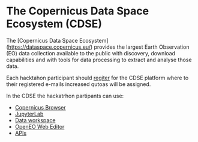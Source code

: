 # The Copernicus Data Space Ecosystem (CDSE)

The [Copernicus Data Space Ecosystem] (https://dataspace.copernicus.eu/) provides the largest Earth Observation (EO) data collection available to the public with discovery, download capabilities and with tools for data processing to extract and analyse those data.

Each hacktahon participant should [regiter](https://identity.dataspace.copernicus.eu/auth/realms/CDSE/protocol/openid-connect/auth?client_id=cdse-public&response_type=code&scope=openid&redirect_uri=https%3A//dataspace.copernicus.eu/account/confirmed/1) for the CDSE platform where to their registered e-mails increased qutoas will be assigned. 

In the CDSE the hackatrhon partipants can use: 
 - [Copernicus Browser](https://browser.dataspace.copernicus.eu/)
 - [JupyterLab](https://jupyterhub.dataspace.copernicus.eu/)
 - [Data workspace](https://dataspace.copernicus.eu/workspace)
 - [OpenEO Web Editor](https://openeo.dataspace.copernicus.eu/)
 - [APIs](https://dataspace.copernicus.eu/analyse/apis)
